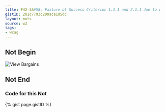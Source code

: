```yaml
---
title: F42-3&#58; Failure of Success Criterion 1.3.1 and 2.1.1 due to using scripting events to emulate links in a way that is not programmatically determinable
gistID: 201c7703c209aca105dc
layout: nots
source: w3
tags:
- wcag
---
```


<h2 aria-describedby="{{ page.gistID }}">Not Begin</h2>
<div class="rendered-not">
<p>
	<img src="bargain.jpg"
		tabindex="0" 
		alt="View Bargains"
		onclick="doNav('viewbargains.html');"
		onkeypress="doKeyPress('viewbargains.html');">
</p>
</div> <!-- rendered-not -->

<h2 aria-describedby="{{ page.gistID }}">Not End</h2>

<h3 aria-describedby="{{ page.gistID }}">Code for this Not</h3>
{% gist page.gistID %}